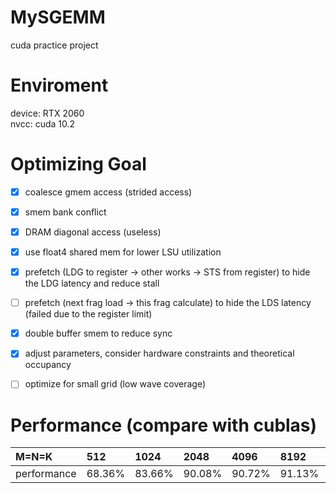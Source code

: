# MySGEMM
cuda practice project

# Enviroment
device: RTX 2060  
nvcc: cuda 10.2

# Optimizing Goal
- [x] coalesce gmem access (strided access)
- [x] smem bank conflict
- [x] DRAM diagonal access (useless)
- [x] use float4 shared mem for lower LSU utilization
- [x] prefetch (LDG to register -> other works -> STS from register) to hide the LDG latency and reduce stall
- [ ] prefetch (next frag load -> this frag calculate) to hide the LDS latency (failed due to the register limit)
- [x] double buffer smem to reduce sync
- [x] adjust parameters, consider hardware constraints and theoretical occupancy
- [ ] optimize for small grid (low wave coverage)


# Performance (compare with cublas)
|M=N=K|512|1024|2048|4096|8192|16384|
|:-----|:-----|:-----|:-----|:-----|:-----|:-----|
|performance|68.36%|83.66%|90.08%|90.72%|91.13%|90.89%|
